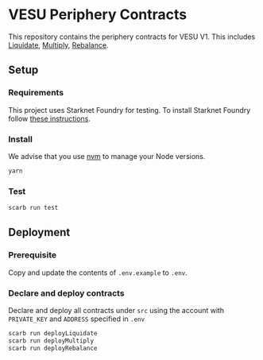 # VESU Periphery Contracts

This repository contains the periphery contracts for VESU V1. This includes [Liquidate](./src/liquidate.cairo), [Multiply](./src/multiply.cairo), [Rebalance](./src/rebalance.cairo).

## Setup

### Requirements

This project uses Starknet Foundry for testing. To install Starknet Foundry follow [these instructions](https://foundry-rs.github.io/starknet-foundry/getting-started/installation.html).

### Install

We advise that you use [nvm](https://github.com/nvm-sh/nvm) to manage your Node versions.

```sh
yarn
```

### Test

```sh
scarb run test
```

## Deployment

### Prerequisite

Copy and update the contents of `.env.example` to `.env`.

### Declare and deploy contracts

Declare and deploy all contracts under `src` using the account with `PRIVATE_KEY` and `ADDRESS` specified in `.env`

```sh
scarb run deployLiquidate
scarb run deployMultiply
scarb run deployRebalance
```
